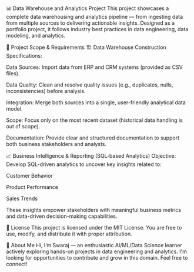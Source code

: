 📊 Data Warehouse and Analytics Project
This project showcases a complete data warehousing and analytics pipeline — from ingesting data from multiple sources to delivering actionable insights. Designed as a portfolio project, it follows industry best practices in data engineering, data modeling, and analytics.

🚧 Project Scope & Requirements
🏗️ Data Warehouse Construction
Specifications:

Data Sources: Import data from ERP and CRM systems (provided as CSV files).

Data Quality: Clean and resolve quality issues (e.g., duplicates, nulls, inconsistencies) before analysis.

Integration: Merge both sources into a single, user-friendly analytical data model.

Scope: Focus only on the most recent dataset (historical data handling is out of scope).

Documentation: Provide clear and structured documentation to support both business stakeholders and analysts.

📈 Business Intelligence & Reporting (SQL-based Analytics)
Objective:
Develop SQL-driven analytics to uncover key insights related to:

Customer Behavior

Product Performance

Sales Trends

These insights empower stakeholders with meaningful business metrics and data-driven decision-making capabilities.

📄 License
This project is licensed under the MIT License.
You are free to use, modify, and distribute it with proper attribution.

🙋 About Me
Hi, I’m Swaraj — an enthusiastic AI/ML/Data Science learner actively exploring hands-on projects in data engineering and analytics.
I'm looking for opportunities to contribute and grow in this domain. Feel free to connect!

